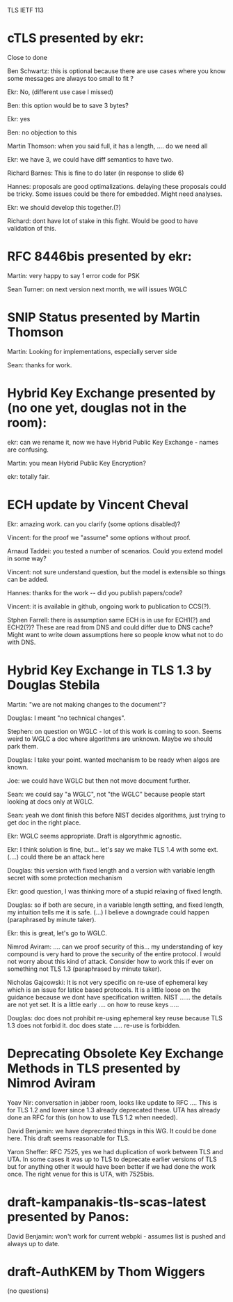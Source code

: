 TLS IETF 113

# cTLS presented by ekr:

Close to done

Ben Schwartz: this is optional because there are use cases where you know some messages are always too small to fit ?

Ekr: No, (different use case I missed)

Ben: this option would be to save 3 bytes?

Ekr: yes

Ben: no objection to this

Martin Thomson: when you said full, it has a length, .... do we need all

Ekr: we have 3, we could have diff semantics to have two.

Richard Barnes: This is fine to do later (in response to slide 6)

Hannes: proposals are good optimalizations. delaying these proposals could be tricky. Some issues could be there for embedded. Might need analyses.

Ekr: we should develop this together.(?)

Richard: dont have lot of stake in this fight. Would be good to have validation of this.

# RFC 8446bis presented by ekr:

Martin: very happy to say 1 error code for PSK

Sean Turner: on next version next month, we will issues WGLC
    
# SNIP Status presented by Martin Thomson

Martin: Looking for implementations, especially server side

Sean: thanks for work.
    
# Hybrid Key Exchange presented by (no one yet, douglas not in the room):

ekr: can we rename it, now we have Hybrid Public Key Exchange - names are confusing.

Martin: you mean Hybrid Public Key Encryption?

ekr: totally fair.
    
# ECH update by Vincent Cheval

Ekr: amazing work. can you clarify (some options disabled)?

Vincent: for the proof we "assume" some options without proof.

Arnaud Taddei: you tested a number of scenarios. Could you extend model in some way?

Vincent: not sure understand question, but the model is extensible so things can be added.

Hannes: thanks for the work -- did you publish papers/code?

Vincent: it is available in github, ongoing work to publication to CCS(?).

Stphen Farrell: there is assumption same ECH is in use for ECH1(?) and ECH2(?)? These are read from DNS and could differ due to DNS cache? Might want to write down assumptions here so people know what not to do with DNS.
    
# Hybrid Key Exchange in TLS 1.3 by Douglas Stebila

Martin: "we are not making changes to the document"?

Douglas: I meant "no technical changes".

Stephen: on question on WGLC - lot of this work is coming to soon. Seems weird to WGLC a doc where algorithms are unknown. Maybe we should park them.

Douglas: I take your point. wanted mechanism to be ready when algos are known.

Joe: we could have WGLC but then not move document further.

Sean: we could say "a WGLC", not "the WGLC" because people start looking at docs only at WGLC.

Sean: yeah we dont finish this before NIST decides algorithms, just trying to get doc in the right place.

Ekr: WGLC seems appropriate. Draft is algorythmic agnostic.

Ekr: I think solution is fine, but... let's say we make TLS 1.4 with some ext. (....) could there be an attack here

Douglas: this version with fixed length and a version with variable length secret with some protection mechanism

Ekr: good question, I was thinking more of a stupid relaxing of fixed length. 

Douglas: so if both are secure, in a variable length setting, and fixed length, my intuition tells me it is safe. (...) I believe a downgrade could happen (paraphrased by minute taker).

Ekr: this is great, let's go to WGLC.

Nimrod Aviram: .... can we proof security of this... my understanding of key compound is very hard to prove the security of the entire protocol. I would not worry about this kind of attack. Consider how to work this if ever on something not TLS 1.3 (paraphrased by minute taker).

Nicholas Gajcowski: It is not very specific on re-use of ephemeral key which is an issue for latice based protocols. It is a little loose on the guidance because we dont have specification written. NIST ...... the details are not yet set. It is a little early .... on how to reuse keys .....

Douglas: doc does not prohibit re-using ephemeral key reuse because TLS 1.3 does not forbid it. doc does state ..... re-use is forbidden.
        
# Deprecating Obsolete Key Exchange Methods in TLS presented by Nimrod Aviram

Yoav Nir: conversation in jabber room, looks like update to RFC .... This is for TLS 1.2 and lower since 1.3 already deprecated these. UTA has already done an RFC for this (on how to use TLS 1.2 when needed).

David Benjamin: we have deprecrated things in this WG. It could be done here. This draft seems reasonable for TLS.

Yaron Sheffer: RFC 7525, yes we had duplication of work between TLS and UTA. In some cases it was up to TLS to deprecate earlier versions of TLS but for anything other it would have been better if we had done the work once. The right venue for this is UTA, with 7525bis.
    
# draft-kampanakis-tls-scas-latest presented by Panos:

David Benjamin: won't work for current webpki - assumes list is pushed and always up to date.

# draft-AuthKEM by Thom Wiggers

(no questions)
